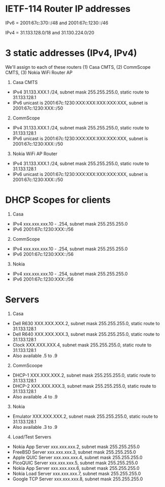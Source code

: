 # IETF-114 Router IP addresses

IPv6 = 2001:67c:370::/48 and 2001:67c:1230::/46 

IPv4 = 31.133.128.0/18 and 31.130.224.0/20 

# 3 static addresses (IPv4, IPv4)
We'll assign to each of these routers (1) Casa CMTS, (2) CommScope CMTS, (3) Nokia WiFi Router AP

1. Casa CMTS
* IPv4 31.133.XXX.1 /24, subnet mask 255.255.255.0, static route to 31.133.128.1
* IPv6 unicast is 2001:67c:1230:XXX:XXX:XXX:XXX:XXX, subnet is 2001:67c:1230:XXX::/50 

2. CommScope
* IPv4 31.133.XXX.1 /24, subnet mask 255.255.255.0, static route to 31.133.128.1
* IPv6 unicast is 2001:67c:1230:XXX:XXX:XXX:XXX:XXX, subnet is 2001:67c:1230:XXX::/50

3. Nokia WiFi AP Router
* IPv4 31.133.XXX.1 /24, subnet mask 255.255.255.0, static route to 31.133.128.1
* IPv6 unicast is 2001:67c:1230:XXX:XXX:XXX:XXX:XXX, subnet is 2001:67c:1230:XXX::/50

# DHCP Scopes for clients 
1. Casa
* IPv4 xxx.xxx.xxx.10 - .254, subnet mask 255.255.255.0
* IPv6 2001:67c:1230:XXX::/56
2. CommScope
* IPv4 xxx.xxx.xxx.10 - .254, subnet mask 255.255.255.0
* IPv6 2001:67c:1230:XXX::/56
3. Nokia
* IPv4 xxx.xxx.xxx.10 - .254, subnet mask 255.255.255.0
* IPv6 2001:67c:1230:XXX::/56

# Servers 
1. Casa
* Dell R630 XXX.XXX.XXX.2, subnet mask 255.255.255.0, static route to 31.133.128.1
* Dell R640 XXX.XXX.XXX.3, subnet mask 255.255.255.0, static route to 31.133.128.1
* Clock XXX.XXX.XXX.4, subnet mask 255.255.255.0, static route to 31.133.128.1
* Also available .5 to .9

2. CommScoope 
* DHCP-1 XXX.XXX.XXX.2, subnet mask 255.255.255.0, static route to 31.133.128.1
* DHCP-2 XXX.XXX.XXX.3, subnet mask 255.255.255.0, static route to 31.133.128.1
* Also available .4 to .9

3. Nokia 
* Emulator XXX.XXX.XXX.2, subnet mask 255.255.255.0, static route to 31.133.128.1
* Also available .3 to .9

4. Load/Test Servers
* Nokia App Server xxx.xxx.xxx.2, subnet mask 255.255.255.0 
* FreeBSD Server xxx.xxx.xxx.3, subnet mask 255.255.255.0
* Apple QUIC Server xxx.xxx.xxx.4, subnet mask 255.255.255.0
* PicoQUIC Server xxx.xxx.xxx.5, subnet mask 255.255.255.0
* Nokia App Server xxx.xxx.xxx.6, subnet mask 255.255.255.0
* Nokia Load Server xxx.xxx.xxx.7, subnet mask 255.255.255.0
* Google TCP Server xxx.xxx.xxx.8, subnet mask 255.255.255.0
